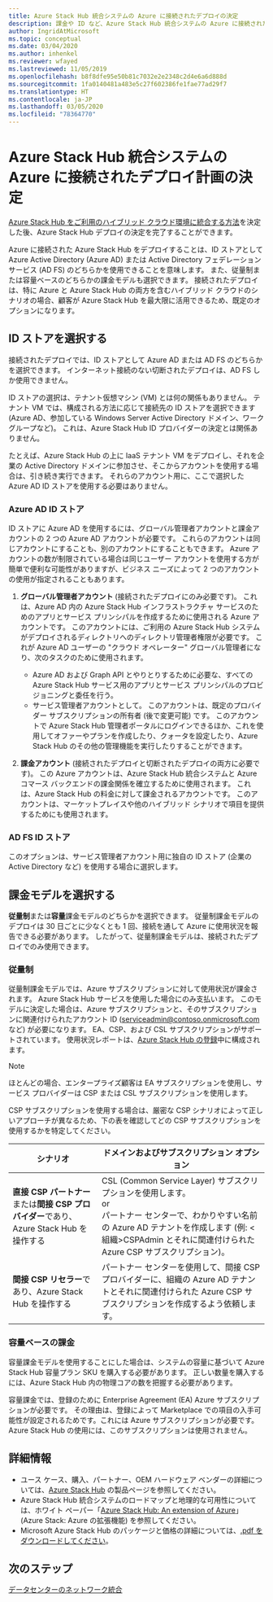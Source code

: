 ```yaml
---
title: Azure Stack Hub 統合システムの Azure に接続されたデプロイの決定
description: 課金や ID など、Azure Stack Hub 統合システムの Azure に接続されたデプロイに対するデプロイ計画を決定します。
author: IngridAtMicrosoft
ms.topic: conceptual
ms.date: 03/04/2020
ms.author: inhenkel
ms.reviewer: wfayed
ms.lastreviewed: 11/05/2019
ms.openlocfilehash: b8f8dfe95e50b81c7032e2e2348c2d4e6a6d888d
ms.sourcegitcommit: 1fa0140481a483e5c27f602386fe1fae77ad29f7
ms.translationtype: HT
ms.contentlocale: ja-JP
ms.lasthandoff: 03/05/2020
ms.locfileid: "78364770"
---
```

# <a name="azure-connected-deployment-planning-decisions-for-azure-stack-hub-integrated-systems"></a>Azure Stack Hub 統合システムの Azure に接続されたデプロイ計画の決定
[Azure Stack Hub をご利用のハイブリッド クラウド環境に統合する方法](azure-stack-connection-models.md)を決定した後、Azure Stack Hub デプロイの決定を完了することができます。

Azure に接続された Azure Stack Hub をデプロイすることは、ID ストアとして Azure Active Directory (Azure AD) または Active Directory フェデレーション サービス (AD FS) のどちらかを使用できることを意味します。 また、従量制または容量ベースのどちらかの課金モデルも選択できます。 接続されたデプロイは、特に Azure と Azure Stack Hub の両方を含むハイブリッド クラウドのシナリオの場合、顧客が Azure Stack Hub を最大限に活用できるため、既定のオプションになります。

## <a name="choose-an-identity-store"></a>ID ストアを選択する
接続されたデプロイでは、ID ストアとして Azure AD または AD FS のどちらかを選択できます。 インターネット接続のない切断されたデプロイは、AD FS しか使用できません。

ID ストアの選択は、テナント仮想マシン (VM) とは何の関係もありません。 テナント VM では、構成される方法に応じて接続先の ID ストアを選択できます (Azure AD、参加している Windows Server Active Directory ドメイン、ワークグループなど)。 これは、Azure Stack Hub ID プロバイダーの決定とは関係ありません。

たとえば、Azure Stack Hub の上に IaaS テナント VM をデプロイし、それを企業の Active Directory ドメインに参加させ、そこからアカウントを使用する場合は、引き続き実行できます。 それらのアカウント用に、ここで選択した Azure AD ID ストアを使用する必要はありません。

### <a name="azure-ad-identity-store"></a>Azure AD ID ストア
ID ストアに Azure AD を使用するには、グローバル管理者アカウントと課金アカウントの 2 つの Azure AD アカウントが必要です。 これらのアカウントは同じアカウントにすることも、別のアカウントにすることもできます。 Azure アカウントの数が制限されている場合は同じユーザー アカウントを使用する方が簡単で便利な可能性がありますが、ビジネス ニーズによって 2 つのアカウントの使用が指定されることもあります。

1. **グローバル管理者アカウント** (接続されたデプロイにのみ必要です)。 これは、Azure AD 内の Azure Stack Hub インフラストラクチャ サービスのためのアプリとサービス プリンシパルを作成するために使用される Azure アカウントです。 このアカウントには、ご利用の Azure Stack Hub システムがデプロイされるディレクトリへのディレクトリ管理者権限が必要です。 これが Azure AD ユーザーの "クラウド オペレーター" グローバル管理者になり、次のタスクのために使用されます。

    - Azure AD および Graph API とやりとりするために必要な、すべての Azure Stack Hub サービス用のアプリとサービス プリンシパルのプロビジョニングと委任を行う。
    - サービス管理者アカウントとして。 このアカウントは、既定のプロバイダー サブスクリプションの所有者 (後で変更可能) です。 このアカウントで Azure Stack Hub 管理者ポータルにログインできるほか、これを使用してオファーやプランを作成したり、クォータを設定したり、Azure Stack Hub のその他の管理機能を実行したりすることができます。

2. **課金アカウント** (接続されたデプロイと切断されたデプロイの両方に必要です)。 この Azure アカウントは、Azure Stack Hub 統合システムと Azure コマース バックエンドの課金関係を確立するために使用されます。 これは、Azure Stack Hub の料金に対して課金されるアカウントです。 このアカウントは、マーケットプレイスや他のハイブリッド シナリオで項目を提供するためにも使用されます。

### <a name="ad-fs-identity-store"></a>AD FS ID ストア
このオプションは、サービス管理者アカウント用に独自の ID ストア (企業の Active Directory など) を使用する場合に選択します。  

## <a name="choose-a-billing-model"></a>課金モデルを選択する
**従量制**または**容量**課金モデルのどちらかを選択できます。 従量制課金モデルのデプロイは 30 日ごとに少なくとも 1 回、接続を通して Azure に使用状況を報告できる必要があります。 したがって、従量制課金モデルは、接続されたデプロイでのみ使用できます。  

### <a name="pay-as-you-use"></a>従量制
従量制課金モデルでは、Azure サブスクリプションに対して使用状況が課金されます。 Azure Stack Hub サービスを使用した場合にのみ支払います。 このモデルに決定した場合は、Azure サブスクリプションと、そのサブスクリプションに関連付けられたアカウント ID (serviceadmin@contoso.onmicrosoft.com など) が必要になります。 EA、CSP、および CSL サブスクリプションがサポートされています。 使用状況レポートは、[Azure Stack Hub の登録](azure-stack-registration.md)中に構成されます。

> [!NOTE]
> ほとんどの場合、エンタープライズ顧客は EA サブスクリプションを使用し、サービス プロバイダーは CSP または CSL サブスクリプションを使用します。

CSP サブスクリプションを使用する場合は、厳密な CSP シナリオによって正しいアプローチが異なるため、下の表を確認してどの CSP サブスクリプションを使用するかを特定してください。

|シナリオ|ドメインおよびサブスクリプション オプション|
|-----|-----|
|**直接 CSP パートナー**または**間接 CSP プロバイダー**であり、Azure Stack Hub を操作する|CSL (Common Service Layer) サブスクリプションを使用します。<br>     or<br>パートナー センターで、わかりやすい名前の Azure AD テナントを作成します (例: &lt;組織>CSPAdmin とそれに関連付けられた Azure CSP サブスクリプション)。|
|**間接 CSP リセラー**であり、Azure Stack Hub を操作する|パートナー センターを使用して、間接 CSP プロバイダーに、組織の Azure AD テナントとそれに関連付けられた Azure CSP サブスクリプションを作成するよう依頼します。|

### <a name="capacity-based-billing"></a>容量ベースの課金
容量課金モデルを使用することにした場合は、システムの容量に基づいて Azure Stack Hub 容量プラン SKU を購入する必要があります。 正しい数量を購入するには、Azure Stack Hub 内の物理コアの数を把握する必要があります。

容量課金では、登録のために Enterprise Agreement (EA) Azure サブスクリプションが必要です。 その理由は、登録によって Marketplace での項目の入手可能性が設定されるためです。これには Azure サブスクリプションが必要です。 Azure Stack Hub の使用には、このサブスクリプションは使用されません。

## <a name="learn-more"></a>詳細情報
- ユース ケース、購入、パートナー、OEM ハードウェア ベンダーの詳細については、[Azure Stack Hub](https://azure.microsoft.com/overview/azure-stack/) の製品ページを参照してください。
- Azure Stack Hub 統合システムのロードマップと地理的な可用性については、ホワイト ペーパー「[Azure Stack Hub: An extension of Azure](https://azure.microsoft.com/resources/azure-stack-an-extension-of-azure/)」 (Azure Stack: Azure の拡張機能) を参照してください。 
- Microsoft Azure Stack Hub のパッケージと価格の詳細については、[.pdf をダウンロードしてください](https://azure.microsoft.com/mediahandler/files/resourcefiles/5bc3f30c-cd57-4513-989e-056325eb95e1/Azure-Stack-packaging-and-pricing-datasheet.pdf)。 

## <a name="next-steps"></a>次のステップ
[データセンターのネットワーク統合](azure-stack-network.md)